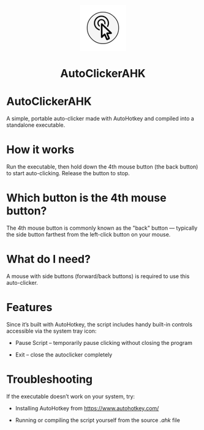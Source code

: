 <p align="center">
  <img src="autoclicker.png" alt="AutoClicker Logo" width="120" />
</p>

<h1 align="center">AutoClickerAHK</h1>

# AutoClickerAHK
A simple, portable auto-clicker made with AutoHotkey and compiled into a standalone executable.

# How it works
Run the executable, then hold down the 4th mouse button (the back button) to start auto-clicking. Release the button to stop.

#  Which button is the 4th mouse button?

The 4th mouse button is commonly known as the "back" button — typically the side button farthest from the left-click button on your mouse.

# What do I need?

A mouse with side buttons (forward/back buttons) is required to use this auto-clicker.

# Features

Since it’s built with AutoHotkey, the script includes handy built-in controls accessible via the system tray icon:
* Pause Script – temporarily pause clicking without closing the program

* Exit – close the autoclicker completely

# Troubleshooting

If the executable doesn’t work on your system, try:

* Installing AutoHotkey from https://www.autohotkey.com/

* Running or compiling the script yourself from the source *.ahk* file
